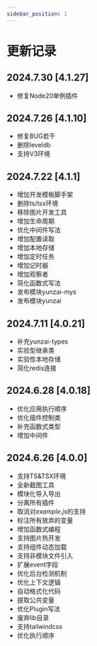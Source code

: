 ```yaml
---
sidebar_position: 1
---
```


# 更新记录

## 2024.7.30 [4.1.27]

- 修复Node20单例插件

## 2024.7.26 [4.1.10]

- 修复BUG若干
- 删除leveldb
- 支持V3环境

## 2024.7.22 [4.1.1]

- 增加开发模板脚手架
- 删除ts/tsx环境
- 移除图片开发工具
- 增加生命周期
- 优化中间件写法
- 增加配置读取
- 增加本地存储
- 增加定时任务
- 增加记时器
- 增加观察者
- 简化函数式写法
- 发布模块yunzai-mys
- 发布模块yunzai

## 2024.7.11 [4.0.21]

- 补充yunzai-types
- 实验型继承类
- 实验性本地存储
- 简化redis连接

## 2024.6.28 [4.0.18]

- 优化应用执行顺序
- 优化插件控制类
- 补充函数式类型
- 增加中间件

## 2024.6.26 [4.0.0]

- 支持TS&TSX环境
- 全新截图工具
- 模块化导入导出
- 分离所有插件
- 取消对*example.js*的支持
- 标注所有放弃的变量
- 增加函数式编程
- 支持图片热开发
- 支持组件动态加载
- 支持非模块文件引入
- 扩展event字段
- 优化后台检测机制
- 优化上下文逻辑
- 自动格式化代码
- 提取公共变量
- 优化Plugin写法
- 废弃lib目录
- 支持tailwindcss
- 优化执行顺序
